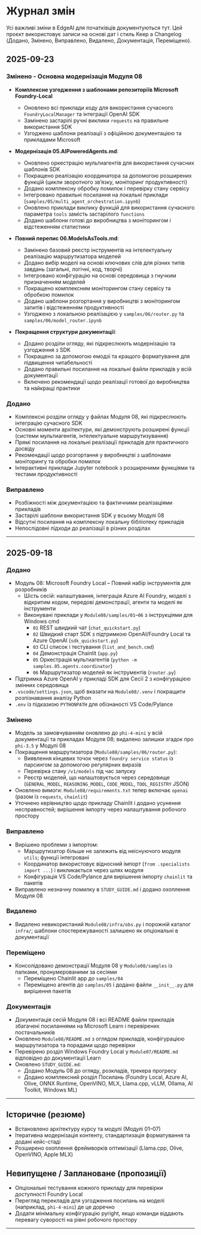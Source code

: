 <!--
CO_OP_TRANSLATOR_METADATA:
{
  "original_hash": "906e890232c6c2e1dac4cccfeb449acd",
  "translation_date": "2025-09-25T02:24:59+00:00",
  "source_file": "CHANGELOG.md",
  "language_code": "uk"
}
-->
# Журнал змін

Усі важливі зміни в EdgeAI для початківців документуються тут. Цей проєкт використовує записи на основі дат і стиль Keep a Changelog (Додано, Змінено, Виправлено, Видалено, Документація, Переміщено).

## 2025-09-23

### Змінено - Основна модернізація Модуля 08
- **Комплексне узгодження з шаблонами репозиторіїв Microsoft Foundry-Local**
  - Оновлено всі приклади коду для використання сучасного `FoundryLocalManager` та інтеграції OpenAI SDK
  - Замінено застарілі ручні виклики `requests` на правильне використання SDK
  - Узгоджено шаблони реалізації з офіційною документацією та прикладами Microsoft

- **Модернізація 05.AIPoweredAgents.md**:
  - Оновлено оркестрацію мультиагентів для використання сучасних шаблонів SDK
  - Покращено реалізацію координатора за допомогою розширених функцій (цикли зворотного зв’язку, моніторинг продуктивності)
  - Додано комплексну обробку помилок і перевірку стану сервісу
  - Інтегровано правильні посилання на локальні приклади (`samples/05/multi_agent_orchestration.ipynb`)
  - Оновлено приклади виклику функцій для використання сучасного параметра `tools` замість застарілого `functions`
  - Додано шаблони готові до виробництва з моніторингом і відстеженням статистики

- **Повний перепис 06.ModelsAsTools.md**:
  - Замінено базовий реєстр інструментів на інтелектуальну реалізацію маршрутизатора моделей
  - Додано вибір моделі на основі ключових слів для різних типів завдань (загальні, логічні, код, творчі)
  - Інтегровано конфігурацію на основі середовища з гнучким призначенням моделей
  - Покращено комплексним моніторингом стану сервісу та обробкою помилок
  - Додано шаблони розгортання у виробництві з моніторингом запитів і відстеженням продуктивності
  - Узгоджено з локальною реалізацією у `samples/06/router.py` та `samples/06/model_router.ipynb`

- **Покращення структури документації**:
  - Додано розділи огляду, які підкреслюють модернізацію та узгодження з SDK
  - Покращено за допомогою емодзі та кращого форматування для підвищення читабельності
  - Додано правильні посилання на локальні файли прикладів у всій документації
  - Включено рекомендації щодо реалізації готової до виробництва та найкращі практики

### Додано
- Комплексні розділи огляду у файлах Модуля 08, які підкреслюють інтеграцію сучасного SDK
- Основні моменти архітектури, які демонструють розширені функції (системи мультиагентів, інтелектуальне маршрутизування)
- Прямі посилання на локальні реалізації прикладів для практичного досвіду
- Рекомендації щодо розгортання у виробництві з шаблонами моніторингу та обробки помилок
- Інтерактивні приклади Jupyter notebook з розширеними функціями та тестами продуктивності

### Виправлено
- Розбіжності між документацією та фактичними реалізаціями прикладів
- Застарілі шаблони використання SDK у всьому Модулі 08
- Відсутні посилання на комплексну локальну бібліотеку прикладів
- Непослідовні підходи до реалізації в різних розділах

---

## 2025-09-18

### Додано
- Модуль 08: Microsoft Foundry Local – Повний набір інструментів для розробників
  - Шість сесій: налаштування, інтеграція Azure AI Foundry, моделі з відкритим кодом, передові демонстрації, агенти та моделі як інструменти
  - Виконувані приклади у `Module08/samples/01`–`06` з інструкціями для Windows cmd
    - `01` REST швидкий чат (`chat_quickstart.py`)
    - `02` Швидкий старт SDK з підтримкою OpenAI/Foundry Local та Azure OpenAI (`sdk_quickstart.py`)
    - `03` CLI список і тестування (`list_and_bench.cmd`)
    - `04` Демонстрація Chainlit (`app.py`)
    - `05` Оркестрація мультиагентів (`python -m samples.05.agents.coordinator`)
    - `06` Маршрутизатор моделей як інструментів (`router.py`)
- Підтримка Azure OpenAI у прикладі SDK для Сесії 2 з конфігурацією змінних середовища
- `.vscode/settings.json`, щоб вказати на `Module08/.venv` і покращити розпізнавання аналізу Python
- `.env` із підказкою `PYTHONPATH` для обізнаності VS Code/Pylance

### Змінено
- Модель за замовчуванням оновлено до `phi-4-mini` у всій документації та прикладах Модуля 08; видалено залишки згадок про `phi-3.5` у Модулі 08
- Покращення маршрутизатора (`Module08/samples/06/router.py`):
  - Виявлення кінцевих точок через `foundry service status` із парсингом за допомогою регулярних виразів
  - Перевірка стану `/v1/models` під час запуску
  - Реєстр моделей, що налаштовується через середовище (`GENERAL_MODEL`, `REASONING_MODEL`, `CODE_MODEL`, `TOOL_REGISTRY` JSON)
- Оновлено вимоги: `Module08/requirements.txt` тепер включає `openai` (разом із `requests`, `chainlit`)
- Уточнено керівництво щодо прикладу Chainlit і додано усунення несправностей; вирішення імпорту через налаштування робочого простору

### Виправлено
- Вирішено проблеми з імпортом:
  - Маршрутизатор більше не залежить від неіснуючого модуля `utils`; функції інтегровані
  - Координатор використовує відносний імпорт (`from .specialists import ...`) і викликається через шлях модуля
  - Конфігурація VS Code/Pylance для вирішення імпорту `chainlit` та пакетів
- Виправлено незначну помилку в `STUDY_GUIDE.md` і додано охоплення Модуля 08

### Видалено
- Видалено невикористаний `Module08/infra/obs.py` і порожній каталог `infra/`; шаблони спостережуваності залишено як опціональні в документації

### Переміщено
- Консолідовано демонстрації Модуля 08 у `Module08/samples` із папками, пронумерованими за сесіями
  - Переміщено Chainlit app до `samples/04`
  - Переміщено агентів до `samples/05` і додано файли `__init__.py` для вирішення пакетів

### Документація
- Документація сесій Модуля 08 і всі README файли прикладів збагачені посиланнями на Microsoft Learn і перевірених постачальників
- Оновлено `Module08/README.md` з оглядом прикладів, конфігурацією маршрутизатора та порадами щодо перевірки
- Перевірено розділ Windows Foundry Local у `Module07/README.md` відповідно до документації Learn
- Оновлено `STUDY_GUIDE.md`:
  - Додано Модуль 08 до огляду, розкладів, трекера прогресу
  - Додано комплексний розділ Посилань (Foundry Local, Azure AI, Olive, ONNX Runtime, OpenVINO, MLX, Llama.cpp, vLLM, Ollama, AI Toolkit, Windows ML)

---

## Історичне (резюме)
- Встановлено архітектуру курсу та модулі (Модулі 01–07)
- Ітеративна модернізація контенту, стандартизація форматування та додані кейс-стаді
- Розширено охоплення фреймворків оптимізації (Llama.cpp, Olive, OpenVINO, Apple MLX)

## Невипущене / Заплановане (пропозиції)
- Опціональні тестування кожного прикладу для перевірки доступності Foundry Local
- Перегляд перекладів для узгодження посилань на моделі (наприклад, `phi-4-mini`) де це доречно
- Додати мінімальну конфігурацію pyright, якщо команди віддають перевагу суворості на рівні робочого простору

---

